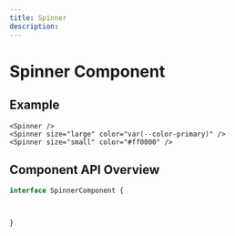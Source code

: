 ```yaml
---
title: Spinner
description: 
---
```


# Spinner Component



## Example

```vue
<Spinner />
<Spinner size="large" color="var(--color-primary)" />
<Spinner size="small" color="#ff0000" />
```

## Component API Overview

```typescript
interface SpinnerComponent {



}
```

